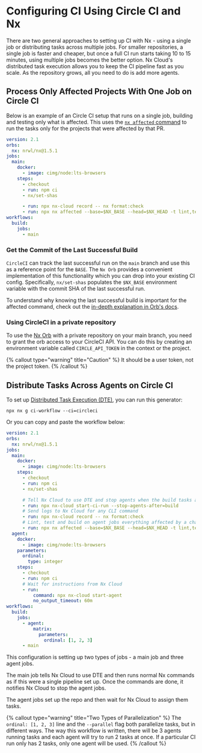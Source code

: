 # Configuring CI Using Circle CI and Nx

There are two general approaches to setting up CI with Nx - using a single job or distributing tasks across multiple jobs. For smaller repositories, a single job is faster and cheaper, but once a full CI run starts taking 10 to 15 minutes, using multiple jobs becomes the better option. Nx Cloud's distributed task execution allows you to keep the CI pipeline fast as you scale. As the repository grows, all you need to do is add more agents.

## Process Only Affected Projects With One Job on Circle CI

Below is an example of an Circle CI setup that runs on a single job, building and testing only what is affected. This uses the [`nx affected` command](/ci/features/affected) to run the tasks only for the projects that were affected by that PR.

```yaml {% fileName=".circleci/config.yml" %}
version: 2.1
orbs:
  nx: nrwl/nx@1.5.1
jobs:
  main:
    docker:
      - image: cimg/node:lts-browsers
    steps:
      - checkout
      - run: npm ci
      - nx/set-shas

      - run: npx nx-cloud record -- nx format:check
      - run: npx nx affected --base=$NX_BASE --head=$NX_HEAD -t lint,test,build --parallel=3 --configuration=ci
workflows:
  build:
    jobs:
      - main
```

### Get the Commit of the Last Successful Build

`CircleCI` can track the last successful run on the `main` branch and use this as a reference point for the `BASE`. The `Nx Orb` provides a convenient implementation of this functionality which you can drop into your existing CI config. Specifically, `nx/set-shas` populates the `$NX_BASE` environment variable with the commit SHA of the last successful run.

To understand why knowing the last successful build is important for the affected command, check out the [in-depth explanation in Orb's docs](https://github.com/nrwl/nx-orb#background).

### Using CircleCI in a private repository

To use the [Nx Orb](https://github.com/nrwl/nx-orb) with a private repository on your main branch, you need to grant the orb access to your CircleCI API. You can do this by creating an environment variable called `CIRCLE_API_TOKEN` in the context or the project.

{% callout type="warning" title="Caution" %}
It should be a user token, not the project token.
{% /callout %}

## Distribute Tasks Across Agents on Circle CI

To set up [Distributed Task Execution (DTE)](/ci/features/distribute-task-execution), you can run this generator:

```shell
npx nx g ci-workflow --ci=circleci
```

Or you can copy and paste the workflow below:

```yaml {% fileName=".circleci/config.yml" %}
version: 2.1
orbs:
  nx: nrwl/nx@1.5.1
jobs:
  main:
    docker:
      - image: cimg/node:lts-browsers
    steps:
      - checkout
      - run: npm ci
      - nx/set-shas

      # Tell Nx Cloud to use DTE and stop agents when the build tasks are done
      - run: npx nx-cloud start-ci-run --stop-agents-after=build
      # Send logs to Nx Cloud for any CLI command
      - run: npx nx-cloud record -- nx format:check
      # Lint, test and build on agent jobs everything affected by a change
      - run: npx nx affected --base=$NX_BASE --head=$NX_HEAD -t lint,test,build --parallel=2 --configuration=ci
  agent:
    docker:
      - image: cimg/node:lts-browsers
    parameters:
      ordinal:
        type: integer
    steps:
      - checkout
      - run: npm ci
      # Wait for instructions from Nx Cloud
      - run:
          command: npx nx-cloud start-agent
          no_output_timeout: 60m
workflows:
  build:
    jobs:
      - agent:
          matrix:
            parameters:
              ordinal: [1, 2, 3]
      - main
```

This configuration is setting up two types of jobs - a main job and three agent jobs.

The main job tells Nx Cloud to use DTE and then runs normal Nx commands as if this were a single pipeline set up. Once the commands are done, it notifies Nx Cloud to stop the agent jobs.

The agent jobs set up the repo and then wait for Nx Cloud to assign them tasks.

{% callout type="warning" title="Two Types of Parallelization" %}
The `ordinal: [1, 2, 3]` line and the `--parallel` flag both parallelize tasks, but in different ways. The way this workflow is written, there will be 3 agents running tasks and each agent will try to run 2 tasks at once. If a particular CI run only has 2 tasks, only one agent will be used.
{% /callout %}
